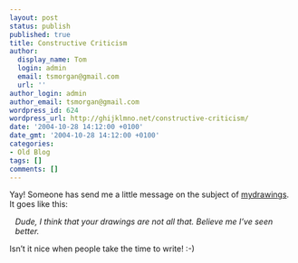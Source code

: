 ```yaml
---
layout: post
status: publish
published: true
title: Constructive Criticism
author:
  display_name: Tom
  login: admin
  email: tsmorgan@gmail.com
  url: ''
author_login: admin
author_email: tsmorgan@gmail.com
wordpress_id: 624
wordpress_url: http://ghijklmno.net/constructive-criticism/
date: '2004-10-28 14:12:00 +0100'
date_gmt: '2004-10-28 14:12:00 +0100'
categories:
- Old Blog
tags: []
comments: []
---
```

<!-- more -->

<p>Yay! Someone has send me a little message on the subject of <a href="/mydrawings/">mydrawings</a>. It goes like this:</p>

<p style="margin:10px; font-style:italic">Dude, I think that your drawings are not all that. Believe me I&#8217;ve seen better.</p>

<p>Isn&#8217;t it nice when people take the time to write! :-)</p>

